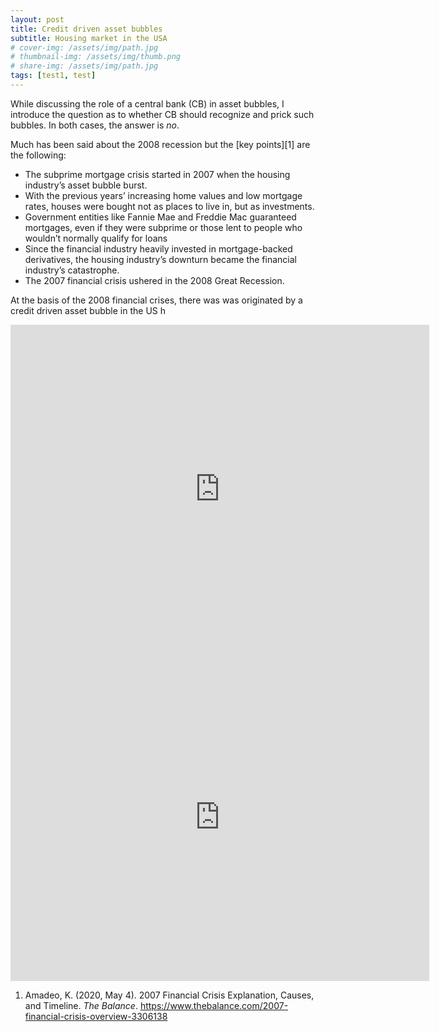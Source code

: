 ```yaml
---
layout: post
title: Credit driven asset bubbles 
subtitle: Housing market in the USA
# cover-img: /assets/img/path.jpg
# thumbnail-img: /assets/img/thumb.png
# share-img: /assets/img/path.jpg
tags: [test1, test]
---
```

While discussing the role of a central bank (CB) in asset bubbles, I introduce the question as to whether CB should recognize and prick such bubbles. In both cases, the answer is _no_.

Much has been said about the 2008 recession but the [key points][1] are the following:
+ The subprime mortgage crisis started in 2007 when the housing industry’s asset bubble burst.
+ With the previous years’ increasing home values and low mortgage rates, houses were bought not as places to live in, but as investments.
+ Government entities like Fannie Mae and Freddie Mac guaranteed mortgages, even if they were subprime or those lent to people who wouldn’t normally qualify for loans
+ Since the financial industry heavily invested in mortgage-backed derivatives, the housing industry’s downturn became the financial industry’s catastrophe.
+ The 2007 financial crisis ushered in the 2008 Great Recession. 



At the basis of the 2008 financial crises, there was  was originated by a credit driven asset bubble in the US h

<iframe src="https://fred.stlouisfed.org/graph/graph-landing.php?g=BoPH&width=670&height=475" scrolling="no" frameborder="0" style="overflow:hidden; width:670px; height:525px;" allowTransparency="true" loading="lazy"></iframe>


<iframe src="https://fred.stlouisfed.org/graph/graph-landing.php?g=CV5p&width=670&height=475" scrolling="no" frameborder="0" style="overflow:hidden; width:670px; height:525px;" allowTransparency="true" loading="lazy"></iframe>



1. Amadeo, K. (2020, May 4). 2007 Financial Crisis Explanation, Causes, and Timeline. _The Balance_. https://www.thebalance.com/2007-financial-crisis-overview-3306138 
